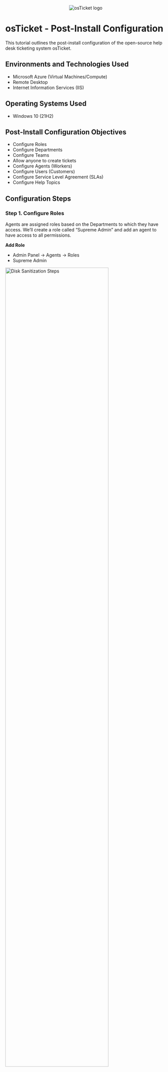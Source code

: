 <p align="center">
<img src="https://i.imgur.com/Clzj7Xs.png" alt="osTicket logo"/>
</p>

<h1>osTicket - Post-Install Configuration</h1>
This tutorial outlines the post-install configuration of the open-source help desk ticketing system osTicket.<br />

<h2>Environments and Technologies Used</h2>

- Microsoft Azure (Virtual Machines/Compute)
- Remote Desktop
- Internet Information Services (IIS)

<h2>Operating Systems Used </h2>

- Windows 10</b> (21H2)

<h2>Post-Install Configuration Objectives</h2>

- Configure Roles
- Configure Departments
- Configure Teams
- Allow anyone to create tickets
- Configure Agents (Workers)
- Configure Users (Customers)
- Configure Service Level Agreement (SLAs)
- Configure Help Topics

<h2>Configuration Steps</h2>

<h3>Step 1. Configure Roles</h3>

Agents are assigned roles based on the Departments to which they have access. We’ll create a role called “Supreme Admin” and add an agent to have access to all permissions.

**Add Role**
- Admin Panel -> Agents -> Roles
- Supreme Admin

<p>
<img src="https://i.imgur.com/DJmEXEB.png" height="80%" width="80%" alt="Disk Sanitization Steps"/>
</p>

<h3>Step 2. Configure Departments</h3>

The help desk's Departments are used to route tickets, thus each Department has a variety of settings that can be set.

**Add Departments**
- Admin Panel -> Agents -> Departments
- System Administrators

<p>
<img src="https://i.imgur.com/DJmEXEB.png" height="80%" width="80%" alt="Disk Sanitization Steps"/>
</p>

<h3>Step 3. Configure Teams</h3>

You can group Agents from several Departments using teams to solve a certain problem.

**Add Teams**
- Admin Panel -> Agents -> Teams
  - Level I Support
  - Level II Support

<p>
<img src="https://i.imgur.com/DJmEXEB.png" height="80%" width="80%" alt="Disk Sanitization Steps"/>
</p>

<h3>Step 4. Allow anyone to create tickets</h3>

- Admin Panel -> Settings -> User Settings
- Registration Required: Uncheck “Require registration and login to create tickets”

<p>
<img src="https://i.imgur.com/DJmEXEB.png" height="80%" width="80%" alt="Disk Sanitization Steps"/>
</p>

<h3>Step 5. Configure Agents(Workers)</h3>

Agents are granted access to the help desk in order to respond to and resolve tickets.
Create two Agents, Jane Doe with administrator access and John Doe as a support.

**Add Agents**
- Admin Panel -> Agents -> Add New
  - Jane Doe
  - John Doe

<p>
<img src="https://i.imgur.com/DJmEXEB.png" height="80%" width="80%" alt="Disk Sanitization Steps"/>
</p>

<h3>Step 6. Configure Users (Customers)</h3>

Users can now register for an account and log in to generate tickets or check the status of existing tickets. Either the Agent Panel or the Admin Panel can be used to add users. In this case, two users were established via the Agent Panel.

**Add Users**
- Agent Panel -> Users -> Add New
  - Karen
  - Ken

<p>
<img src="https://i.imgur.com/DJmEXEB.png" height="80%" width="80%" alt="Disk Sanitization Steps"/>
</p>

<h3>Step 7. Configure Service Level Agreement (SLAs)</h3>

The SLA Plan's goal is to specify how long the help desk administrator anticipates it will take to resolve tickets.

**Add Service Level Agreement (SLAs)**
- Admin Panel -> Manage -> SLA
  - Sev-A (1 hour, 24/7)
  - Sev-B (4 hours, 24/7)
  - Sev-C (8 hours, business hours Mon - Fri 8am-5pm with U.S. Holidays)

<p>
<img src="https://i.imgur.com/DJmEXEB.png" height="80%" width="80%" alt="Disk Sanitization Steps"/>
</p>

<h3>Step 8. Configure Help Topics</h3>

Help Topics will simplify the help desk experience for your end users and ensure correct ticket assignment and timely resolution.

**Add Help Topics**
- Admin Panel -> Manage -> Help Topics
  - Business Critical Outage
  - Personal Computer Issues
  - Equipment Request
  - Password Reset
  
<p>
<img src="https://i.imgur.com/DJmEXEB.png" height="80%" width="80%" alt="Disk Sanitization Steps"/>
</p>

  osTicket is now set up. The following tutorial will demonstrate how to submit and respond to tickets.This will help you gain confidence and skill. The ticketing system is vital in the Help Desk profession.

